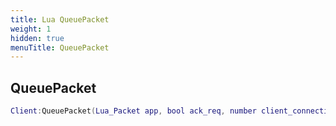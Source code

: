 ```yaml
---
title: Lua QueuePacket
weight: 1
hidden: true
menuTitle: QueuePacket
---
```

## QueuePacket
```lua
Client:QueuePacket(Lua_Packet app, bool ack_req, number client_connection_status, number filter); -- void
```